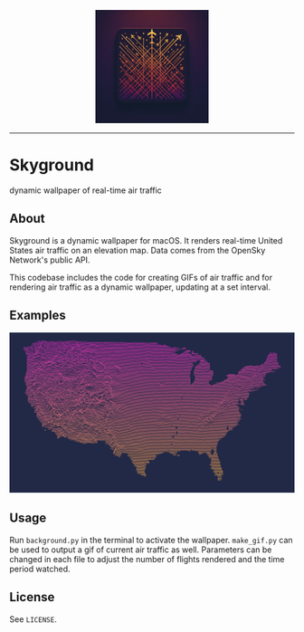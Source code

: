 <p align="center"><img src="https://github.com/nathanbronson/Skyground/blob/main/logo.jpg?raw=true" alt="logo" width="200"/></p>

_____
# Skyground
dynamic wallpaper of real-time air traffic

## About
Skyground is a dynamic wallpaper for macOS. It renders real-time United States air traffic on an elevation map. Data comes from the OpenSky Network's public API.

This codebase includes the code for creating GIFs of air traffic and for rendering air traffic as a dynamic wallpaper, updating at a set interval.

## Examples
<img src="https://github.com/nathanbronson/Skyground/blob/main/flights.GIF?raw=true" alt="flights" loop=infinite>

## Usage
Run `background.py` in the terminal to activate the wallpaper. `make_gif.py` can be used to output a gif of current air traffic as well. Parameters can be changed in each file to adjust the number of flights rendered and the time period watched.

## License
See `LICENSE`.
